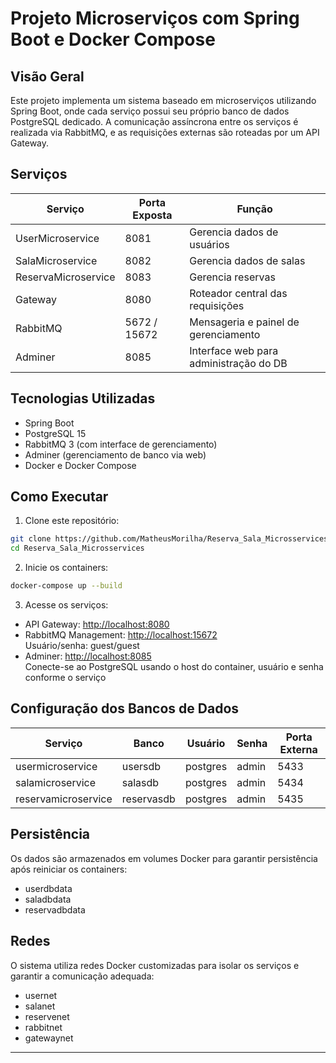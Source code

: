 
# Projeto Microserviços com Spring Boot e Docker Compose

## Visão Geral

Este projeto implementa um sistema baseado em microserviços utilizando Spring Boot, onde cada serviço possui seu próprio banco de dados PostgreSQL dedicado. A comunicação assíncrona entre os serviços é realizada via RabbitMQ, e as requisições externas são roteadas por um API Gateway.

## Serviços

| Serviço            | Porta Exposta | Função                                 |
|--------------------|---------------|----------------------------------------|   
| UserMicroservice   | 8081          | Gerencia dados de usuários             |
| SalaMicroservice   | 8082          | Gerencia dados de salas                |
| ReservaMicroservice| 8083          | Gerencia reservas                      |
| Gateway            | 8080          | Roteador central das requisições       |
| RabbitMQ           | 5672 / 15672  | Mensageria e painel de gerenciamento   |
| Adminer            | 8085          | Interface web para administração do DB |

## Tecnologias Utilizadas

- Spring Boot  
- PostgreSQL 15  
- RabbitMQ 3 (com interface de gerenciamento)  
- Adminer (gerenciamento de banco via web)  
- Docker e Docker Compose  

## Como Executar

1. Clone este repositório:

```bash
git clone https://github.com/MatheusMorilha/Reserva_Sala_Microsservices.git
cd Reserva_Sala_Microsservices
```

2. Inicie os containers:

```bash
docker-compose up --build
```

3. Acesse os serviços:

- API Gateway: [http://localhost:8080](http://localhost:8080)  
- RabbitMQ Management: [http://localhost:15672](http://localhost:15672)  
  Usuário/senha: guest/guest  
- Adminer: [http://localhost:8085](http://localhost:8085)  
  Conecte-se ao PostgreSQL usando o host do container, usuário e senha conforme o serviço

## Configuração dos Bancos de Dados

| Serviço            | Banco       | Usuário  | Senha | Porta Externa |
|--------------------|-------------|----------|-------|---------------|
| usermicroservice   | usersdb     | postgres | admin | 5433          |
| salamicroservice   | salasdb     | postgres | admin | 5434          |
| reservamicroservice| reservasdb  | postgres | admin | 5435          |

## Persistência

Os dados são armazenados em volumes Docker para garantir persistência após reiniciar os containers:

- userdbdata  
- saladbdata  
- reservadbdata  

## Redes

O sistema utiliza redes Docker customizadas para isolar os serviços e garantir a comunicação adequada:

- usernet  
- salanet  
- reservenet  
- rabbitnet  
- gatewaynet  

---



